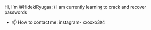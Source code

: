 Hi, I'm @HidekiRyugaa :) 
I am currently learning to crack and recover passwords
- 📫 How to contact me: instagram- xxoxxo304
